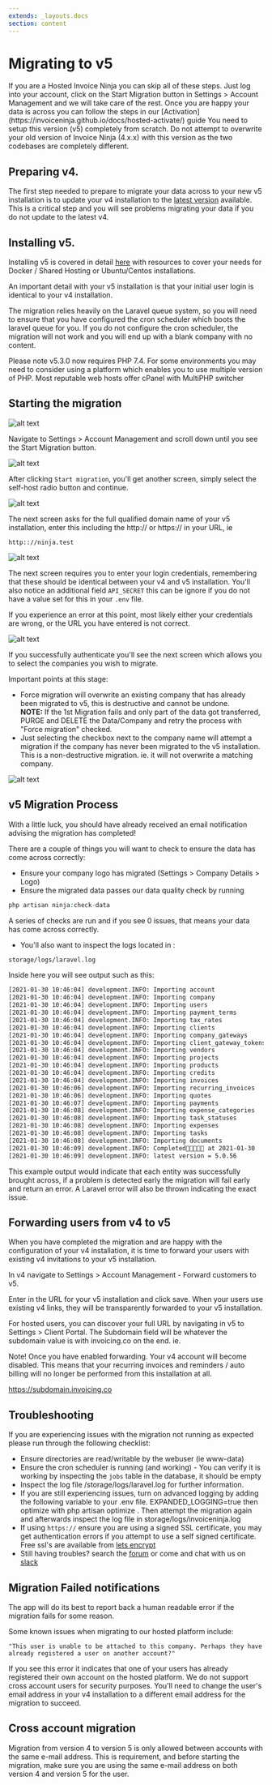 ```yaml
---
extends: _layouts.docs
section: content
---
```


# Migrating to v5

<x-info>
If you are a Hosted Invoice Ninja you can skip all of these steps. Just log into your account, click on the Start Migration button in Settings > Account Management and we will take care of the rest. Once you are happy your data is across you can follow the steps in our [Activation](https://invoiceninja.github.io/docs/hosted-activate/) guide
</x-info>

<x-warning>
You need to setup this version (v5) completely from scratch. Do not attempt to overwrite your old version of Invoice Ninja (4.x.x) with this version as the two codebases are completely different.
</x-warning>

## Preparing v4.

The first step needed to prepare to migrate your data across to your new v5 installation is to update your v4 installation to the [latest version](https://download.invoiceninja.com) available. This is a critical step and you will see problems migrating your data if you do not update to the latest v4.

## Installing v5.

Installing v5 is covered in detail [here](/docs/self-host-installation) with resources to cover your needs for Docker / Shared Hosting or Ubuntu/Centos installations.

An important detail with your v5 installation is that your initial user login is identical to your v4 installation.

The migration relies heavily on the Laravel queue system, so you will need to ensure that you have configured the cron scheduler which boots the laravel queue for you. If you do not configure the cron scheduler, the migration will not work and you will end up with a blank company with no content. 

<x-warning>
    Please note v5.3.0 now requires PHP 7.4. For some environments you may need to consider using a platform which enables you to use multiple version of PHP. Most reputable web hosts offer cPanel with MultiPHP switcher
</x-warning>

## Starting the migration

![alt text](/assets/images/migration/migration_step_1.png "Start migration")

Navigate to Settings > Account Management and scroll down until you see the Start Migration button.

![alt text](/assets/images/migration/migration_step_2.png "Select self hosted")

After clicking ```Start migration```, you'll get another screen, simply select the self-host radio button and continue.

![alt text](/assets/images/migration/migration_step_3.png "Enter URL")

The next screen asks for the full qualified domain name of your v5 installation, enter this including the http:// or https:// in your URL, ie

```http:://ninja.test```

![alt text](/assets/images/migration/migration_step_4.png "Authenticate")

The next screen requires you to enter your login credentials, remembering that these should be identical between your v4 and v5 installation. You'll also notice an additional field ```API_SECRET``` this can be ignore if you do not have a value set for this in your ```.env``` file.

If you experience an error at this point, most likely either your credentials are wrong, or the URL you have entered is not correct.

![alt text](/assets/images/migration/migration_step_5.png "Select company")

If you successfully authenticate you'll see the next screen which allows you to select the companies you wish to migrate.

Important points at this stage:

* Force migration will overwrite an existing company that has already been migrated to v5, this is destructive and cannot be undone.
<br>**NOTE:** If the 1st Migration fails and only part of the data got transferred, PURGE and DELETE the Data/Company and retry the process with "Force migration" checked.
* Just selecting the checkbox next to the company name will attempt a migration if the company has never been migrated to the v5 installation. This is a non-destructive migration. ie. it will not overwrite a matching company.

![alt text](/assets/images/migration/migration_step_6.png "Migration started")

## v5 Migration Process

With a little luck, you should have already received an email notification advising the migration has completed!

There are a couple of things you will want to check to ensure the data has come across correctly:

* Ensure your company logo has migrated (Settings > Company Details > Logo)
* Ensure the migrated data passes our data quality check by running

```php
php artisan ninja:check-data
```

A series of checks are run and if you see 0 issues, that means your data has come across correctly.

* You'll also want to inspect the logs located in :

```bash
storage/logs/laravel.log
```

Inside here you will see output such as this:

```bash
[2021-01-30 10:46:04] development.INFO: Importing account  
[2021-01-30 10:46:04] development.INFO: Importing company  
[2021-01-30 10:46:04] development.INFO: Importing users  
[2021-01-30 10:46:04] development.INFO: Importing payment_terms  
[2021-01-30 10:46:04] development.INFO: Importing tax_rates  
[2021-01-30 10:46:04] development.INFO: Importing clients  
[2021-01-30 10:46:04] development.INFO: Importing company_gateways  
[2021-01-30 10:46:04] development.INFO: Importing client_gateway_tokens  
[2021-01-30 10:46:04] development.INFO: Importing vendors  
[2021-01-30 10:46:04] development.INFO: Importing projects  
[2021-01-30 10:46:04] development.INFO: Importing products  
[2021-01-30 10:46:04] development.INFO: Importing credits  
[2021-01-30 10:46:04] development.INFO: Importing invoices  
[2021-01-30 10:46:06] development.INFO: Importing recurring_invoices  
[2021-01-30 10:46:06] development.INFO: Importing quotes  
[2021-01-30 10:46:07] development.INFO: Importing payments  
[2021-01-30 10:46:08] development.INFO: Importing expense_categories  
[2021-01-30 10:46:08] development.INFO: Importing task_statuses  
[2021-01-30 10:46:08] development.INFO: Importing expenses  
[2021-01-30 10:46:08] development.INFO: Importing tasks  
[2021-01-30 10:46:08] development.INFO: Importing documents  
[2021-01-30 10:46:09] development.INFO: Completed🚀🚀🚀🚀🚀 at 2021-01-30 
[2021-01-30 10:46:09] development.INFO: latest version = 5.0.56  
```

This example output would indicate that each entity was successfully brought across, if a problem is detected early the migration will fail early and return an error. A Laravel error will also be thrown indicating the exact issue.

## Forwarding users from v4 to v5

When you have completed the migration and are happy with the configuration of your v4 installation, it is time to forward your users with existing v4 invitations to your v5 installation.

In v4 navigate to Settings > Account Management - Forward customers to v5.

Enter in the URL for your v5 installation and click save. When your users use existing v4 links, they will be transparently forwarded to your v5 installation.

For hosted users, you can discover your full URL by navigating in v5 to Settings > Client Portal. The Subdomain field will be whatever the subdomain value is with invoicing.co on the end. ie.

<x-warning>
    Note! Once you have enabled forwarding. Your v4 account will become disabled. This means that your recurring invoices and reminders / auto billing will no longer be performed from this installation at all.
</x-warning>

https://subdomain.invoicing.co

## Troubleshooting

If you are experiencing issues with the migration not running as expected please run through the following checklist:

* Ensure directories are read/writable by the webuser (ie www-data)
* Ensure the cron scheduler is running (and working) - You can verify it is working by inspecting the ```jobs``` table in the database, it should be empty
* Inspect the log file /storage/logs/laravel.log for further information.
* If you are still experiencing issues, turn on advanced logging by adding the following variable to your .env file. EXPANDED_LOGGING=true then optimize with php artisan optimize . Then attempt the migration again and afterwards inspect the log file in storage/logs/invoiceninja.log
* If using `https://` ensure you are using a signed SSL certificate, you may get authentication errors if you attempt to use a self signed certificate. Free ssl's are available from [lets encrypt](https://letsencrypt.org)
* Still having troubles? search the [forum](https://forum.invoiceninja.com) or come and chat with us on [slack](https://invoiceninja.slack.com)

## Migration Failed notifications

The app will do its best to report back a human readable error if the migration fails for some reason.

Some known issues when migrating to our hosted platform include:

```
"This user is unable to be attached to this company. Perhaps they have already registered a user on another account?"
```

If you see this error it indicates that one of your users has already registered their own account on the hosted platform. We do not support cross account users for security purposes. You'll need to change the user's email address in your v4 installation to a different email address for the migration to succeed.


## Cross account migration

Migration from version 4 to version 5 is only allowed between accounts with the same e-mail address. This is requirement,
and before starting the migration, make sure you are using the same e-mail address on both version 4 and version 5 for the user.
